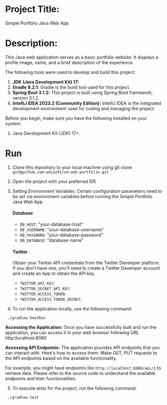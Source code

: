 # Project Title: 
Simple Portfolio Java Web App

# Description:
This Java web application serves as a basic portfolio website. It displays a profile image, name, and a brief description of the experience.

The following tools were used to develop and build this project:

1. **JDK (Java Development Kit) 17:** 
2. **Gradle 8.2.1:** Gradle is the build tool used for this project. 
3. **Spring Boot 3.1.2:** This project is built using Spring Boot framework, version 3.1.2.
4. **IntelliJ IDEA 2023.2 (Community Edition):** IntelliJ IDEA is the integrated development environment used for coding and managing the project.

Before you begin, make sure you have the following installed on your system:

1. Java Development Kit (JDK) 17+.

# Run

1. Clone this repository to your local machine using git clone `git@github.com:adiaz91/zm-web-portfolio.git`

2. Open the project with your preferred  IDE

3. Setting Environment Variables:
Certain configuration parameters need to be set via environment variables before running the Simple Portfolio Java Web App.
    #### Database
   * `DB_HOST`: "your-database-host"
   * `DB_USERNAME`: "your-database-username"
   * `DB_PASSWORD`: "your-database-password"
   * `DB_DATABASE`: "database-name"
   #### Twitter 
    Obtain your Twitter API credentials from the Twitter Developer platform. If you don't have one, you'll need to create a Twitter Developer account and create an App to obtain the API key.
   * `TWITTER_API_KEY`: 
   * `TWITTER_SECRET_API_KEY`:
   * `TWITTER_ACCESS_TOKEN`:
   * `TWITTER_ACCESS_TOKEN_SECRET`:

4. To run the application locally, use the following command: 

```console
 ./gradlew bootRun
```
**Accessing the Application:**
Once you have successfully built and run the application, you can access it in your web browser
following URL http:\\localhost:8080 

**Accessing API Endpoints:**
The application provides API endpoints that you can interact with. Here's how to access them:
Make GET, PUT requests to the API endpoints based on the available functionality.

For example, you might have endpoints like `http://localhost:8080/api/1` to retrieve  data.
Please refer to the source code to understand the available endpoints and their functionalities.

5. To execute tests for the project, run the following command:

```console
 ./gradlew test
```

